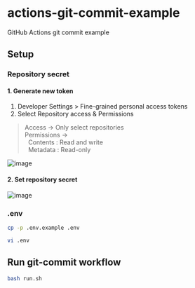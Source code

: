 # actions-git-commit-example
GitHub Actions git commit example

## Setup

### Repository secret

#### 1. Generate new token

1. Developer Settings > Fine-grained personal access tokens
2. Select Repository access & Permissions

> Access → Only select repositories</br>
> Permissions →</br>
> &nbsp;&nbsp;Contents : Read and write</br>
> &nbsp;&nbsp;Metadata : Read-only

![image](https://github.com/user-attachments/assets/45400b2f-c006-4fab-a13e-30e944ddae5b)

#### 2. Set repository secret

![image](https://github.com/user-attachments/assets/a70d699d-3034-48a4-a9fe-df7d81b13f05)

### .env

```bash
cp -p .env.example .env
```

```bash
vi .env
```

## Run git-commit workflow

```bash
bash run.sh
```
